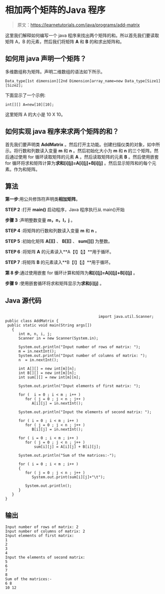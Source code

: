 # 相加两个矩阵的Java 程序

> 原文：<https://learnetutorials.com/java/programs/add-matrix>

这里我们解释如何编写一个 java 程序来找出两个矩阵的和。所以首先我们要读取矩阵 A，B 的元素，然后我们将矩阵 **A** 和 **B** 的和求出矩阵和。

## 如何用 java 声明一个矩阵？

多维数组称为矩阵。声明二维数组的语法如下所示。

`Data_type[1st dimension][2nd Dimension]array_name=new Data_type[Size1][Size2];`

下面显示了一个示例:

`int[][] A=new[10][10];`

这里矩阵 A 的大小是 10 X 10。

## 如何实现 java 程序来求两个矩阵的和？

首先我们要声明类 **AddMatrix** 。然后打开主功能。创建扫描仪类的对象，如中所示。将行数和列数读入变量 **m** 和 **n** 。然后初始化大小为 **m** 和 **n** 的三个矩阵。然后通过使用 for 循环读取矩阵的元素 **A** 。然后读取矩阵的元素 **B** 。然后使用嵌套 for 循环将求和矩阵计算为**求和[i][j]=A[i][j]+B[i][j]** 。然后显示矩阵和的每个元素。作为和矩阵。

## 算法

**第一步**:用公共修饰符声明类**相加矩阵**。

**STEP 2** :打开 **main()** 启动程序，Java 程序执行从 main()开始

**步骤 3** :声明整数变量 **m，n，I，j** 。

**STEP 4** :将矩阵的行数和列数读入变量 **m** 和 **n** 。

**STEP 5** :初始化矩阵 **A[][]** 、 **B[][]** 、 **sum[][]** 为整数。

**STEP 6** :将矩阵 **A** 的元素读入**A【I】【j】**用于循环。

**STEP 7** :将矩阵 **B** 的元素读入**B【I】【j】**用于循环。

**第 8 步**:通过使用嵌套 for 循环计算和矩阵为**和[i][j]=A[i][j]+B[i][j]** 。

**步骤 9** :使用嵌套循环将求和矩阵显示为**求和[i][j]** 。

## Java 源代码

```

                                          import java.util.Scanner;
public class AddMatrix {
 public static void main(String args[])
   {
      int m, n, i, j;
      Scanner in = new Scanner(System.in);

      System.out.println("Input number of rows of matrix: ");
      m = in.nextInt();
      System.out.println("Input number of columns of matrix: ");
      n  = in.nextInt();

      int A[][] = new int[m][n];
      int B[][] = new int[m][n];
      int sum[][] = new int[m][n];

      System.out.println("Input elements of first matrix: ");

      for (  i = 0 ; i < m ; i++ )
         for ( j = 0 ; j < n ; j++ )
            A[i][j] = in.nextInt();

      System.out.println("Input the elements of second matrix: ");

      for ( i = 0 ; i < m ; i++ )
         for ( j = 0 ; j < n ; j++ )
            B[i][j] = in.nextInt();

      for ( i = 0 ; i < m ; i++ )
         for ( j = 0 ; j < n ; j++ )
             sum[i][j] = A[i][j] + B[i][j]; 

      System.out.println("Sum of the matrices:-");

      for ( i = 0 ; i < m ; i++ )
      {
         for ( j = 0 ; j < n ; j++ )
            System.out.print(sum[i][j]+"\t");

         System.out.println();
      }
   }
}

```

## 输出

```
Input number of rows of matrix: 2
Input number of columns of matrix: 2
Input elements of first matrix: 
1
2
3
4
Input the elements of second matrix: 
5
6
7
8
Sum of the matrices:-
6 8 
10 12 
```